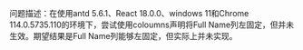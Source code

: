 问题描述：在使用antd 5.6.1、React 18.0.0、windows 11和Chrome 114.0.5735.110的环境下，尝试使用coloumns声明将Full Name列左固定，但并未生效。期望结果是Full Name列能够左固定，但实际上并未实现。

